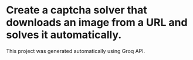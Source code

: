 # Create a captcha solver that downloads an image from a URL and solves it automatically.

This project was generated automatically using Groq API.
